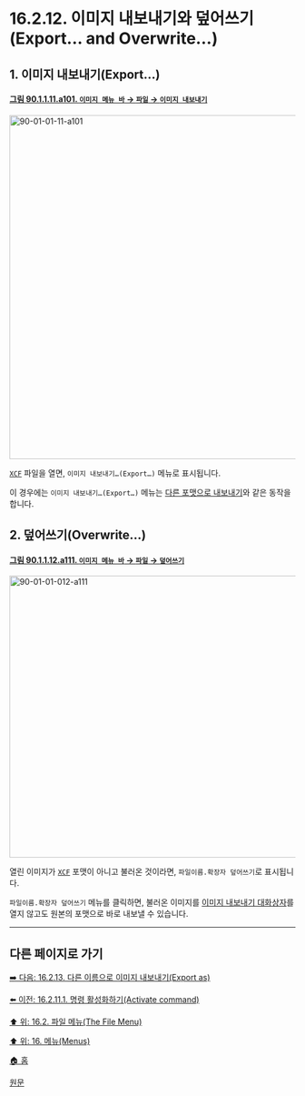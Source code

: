 # 16.2.12. 이미지 내보내기와 덮어쓰기(Export… and Overwrite…)

<a id="16-02-12-s1"></a>

## 1. 이미지 내보내기(Export…)

<a id="90-01-01-11-a101"></a>

#### [그림 90.1.1.11.a101. `이미지 메뉴 바` → `파일` → `이미지 내보내기`](./90-01-01-11-export.md#90-01-01-11-a101)
<img width="980" height="605" alt="90-01-01-11-a101" src="https://github.com/user-attachments/assets/9c3d53d2-569e-471d-a5af-910f5620d7e9" />

[`XCF`](./19-glossaryx-xcf.md) 파일을 열면, `이미지 내보내기…(Export…)` 메뉴로 표시됩니다.

이 경우에는 `이미지 내보내기…(Export…)` 메뉴는 [다른 포맷으로 내보내기](./16-02-13-00-export-as.md)와 같은 동작을 합니다.

<a id="16-02-12-s2"></a>

## 2. 덮어쓰기(Overwrite…)

<a id="90-01-01-012-a111"></a>

#### [그림 90.1.1.12.a111. `이미지 메뉴 바` → `파일` → `덮어쓰기`](./90-01-01-12-overwrite.md#90-01-01-012-a111)
<img width="771" height="496" alt="90-01-01-012-a111" src="https://github.com/user-attachments/assets/cfabc8b5-5464-4923-894a-37431e987e3b" />

열린 이미지가 [`XCF`](./19-glossaryx-xcf.md) 포맷이 아니고 불러온 것이라면, `파일이름.확장자 덮어쓰기`로 표시됩니다.

`파일이름.확장자 덮어쓰기` 메뉴를 클릭하면, 불러온 이미지를 [이미지 내보내기 대화상자](./15-05-07-02-the_export_image_dialog.md)를 열지 않고도 원본의 포맷으로 바로 내보낼 수 있습니다.

***

## 다른 페이지로 가기

[➡️ 다음: 16.2.13. 다른 이름으로 이미지 내보내기(Export as)](./16-02-13-00-export-as.md)

[⬅️ 이전: 16.2.11.1. 명령 활성화하기(Activate command)](./16-02-11-01-activate_command.md)

[⬆️ 위: 16.2. 파일 메뉴(The File Menu)](./16-02-00-the-file-menu.md)

[⬆️ 위: 16. 메뉴(Menus)](./16-00-menus.md)

[🏠 홈](./00-home.md)

[원문](https://docs.gimp.org/2.10/ko/gimp-file-export.html)